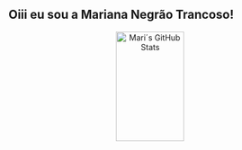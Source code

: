 ## Oiii eu sou a Mariana Negrão Trancoso!


 <div align="center">  
  <img width="49%" height="195px" src="https://github-readme-stats.vercel.app/api?username=mari-trancoso&show_icons=true&count_private=true&hide_border=true&title_color=00bfbf&icon_color=00bfbf&text_color=c9d1d9&bg_color=0d1117" alt="Mari´s GitHub Stats"
  <img width="41%" height="195px" src="https://github-readme-stats.vercel.app/api/top-langs/?username=mari-trancoso&layout=compact&hide_border=true&title_color=00bfbf&text_color=00bfbf&bg_color=0d1117" />
</div>
  

